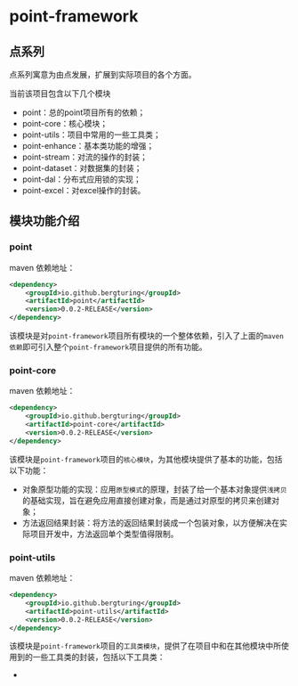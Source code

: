 # point-framework
## 点系列

点系列寓意为由点发展，扩展到实际项目的各个方面。

当前该项目包含以下几个模块

- point：总的point项目所有的依赖；
- point-core：核心模块；
- point-utils：项目中常用的一些工具类；
- point-enhance：基本类功能的增强；
- point-stream：对流的操作的封装；
- point-dataset：对数据集的封装；
- point-dal：分布式应用锁的实现；
- point-excel：对excel操作的封装。


## 模块功能介绍

### point

maven 依赖地址：
```xml
<dependency>
    <groupId>io.github.bergturing</groupId>
    <artifactId>point</artifactId>
    <version>0.0.2-RELEASE</version>
</dependency>
```
该模块是对`point-framework`项目所有模块的一个整体依赖，引入了上面的`maven 依赖`即可引入整个`point-framework`项目提供的所有功能。

### point-core

maven 依赖地址：
```xml
<dependency>
    <groupId>io.github.bergturing</groupId>
    <artifactId>point-core</artifactId>
    <version>0.0.2-RELEASE</version>
</dependency>
```
该模块是`point-framework`项目的`核心模块`，为其他模块提供了基本的功能，包括以下功能：

- 对象原型功能的实现：应用`原型模式`的原理，封装了给一个基本对象提供`浅拷贝`的基础实现，旨在避免应用直接创建对象，而是通过对原型的拷贝来创建对象；
- 方法返回结果封装：将方法的返回结果封装成一个包装对象，以方便解决在实际项目开发中，方法返回单个类型值得限制。

### point-utils

maven 依赖地址：
```xml
<dependency>
    <groupId>io.github.bergturing</groupId>
    <artifactId>point-utils</artifactId>
    <version>0.0.2-RELEASE</version>
</dependency>
```
该模块是`point-framework`项目的`工具类模块`，提供了在项目中和在其他模块中所使用到的一些工具类的封装，包括以下工具类：

- 




